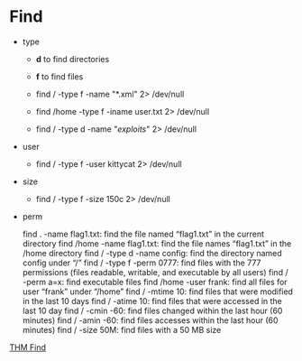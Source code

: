 # Find

- type
    - **d** to find directories
    - **f** to find files


    - find / -type f -name "*.xml" 2> /dev/null
    - find /home -type f -iname user.txt 2> /dev/null
    - find / -type d -name "*exploits*" 2> /dev/null


- user
    - find / -type f -user kittycat 2> /dev/null
- size
    - find / -type f -size 150c 2> /dev/null
- perm

    find . -name flag1.txt: find the file named “flag1.txt” in the current directory
    find /home -name flag1.txt: find the file names “flag1.txt” in the /home directory
    find / -type d -name config: find the directory named config under “/”
    find / -type f -perm 0777: find files with the 777 permissions (files readable, writable, and executable by all users)
    find / -perm a=x: find executable files
    find /home -user frank: find all files for user “frank” under “/home”
    find / -mtime 10: find files that were modified in the last 10 days
    find / -atime 10: find files that were accessed in the last 10 day
    find / -cmin -60: find files changed within the last hour (60 minutes)
    find / -amin -60: find files accesses within the last hour (60 minutes)
    find / -size 50M: find files with a 50 MB size

[THM Find](https://tryhackme.com/room/thefindcommand)


